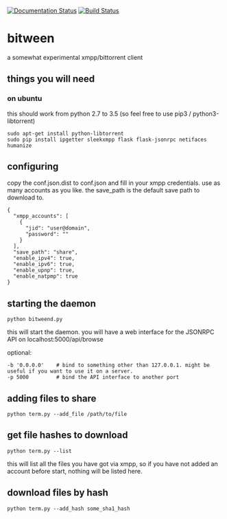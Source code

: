 [![Documentation Status](https://readthedocs.org/projects/bitween/badge/?version=latest)](http://bitween.readthedocs.io/en/latest/?badge=latest)
[![Build Status](https://travis-ci.org/puhoy/bitween.svg?branch=master)](https://travis-ci.org/puhoy/bitween)

# bitween

a somewhat experimental xmpp/bittorrent client


## things you will need
### on ubuntu

this should work from python 2.7 to 3.5 (so feel free to use pip3 / python3-libtorrent)

    sudo apt-get install python-libtorrent
    sudo pip install ipgetter sleekxmpp flask flask-jsonrpc netifaces humanize


## configuring

copy the conf.json.dist to conf.json and fill in your xmpp credentials.
use as many accounts as you like. the save_path is the default save path to download to.

    {
      "xmpp_accounts": [
        {
          "jid": "user@domain",
          "password": ""
        }
      ],
      "save_path": "share",
      "enable_ipv4": true,
      "enable_ipv6": true,
      "enable_upnp": true,
      "enable_natpmp": true
    }



## starting the daemon

    python bitweend.py

this will start the daemon. you will have a web interface for the JSONRPC API on localhost:5000/api/browse

optional:

    -b '0.0.0.0'    # bind to something other than 127.0.0.1. might be useful if you want to use it on a server.
    -p 5000         # bind the API interface to another port


## adding files to share

    python term.py --add_file /path/to/file


## get file hashes to download

    python term.py --list

this will list all the files you have got via xmpp, so if you have not added an account before start, nothing will be listed here.


## download files by hash

    python term.py --add_hash some_sha1_hash

